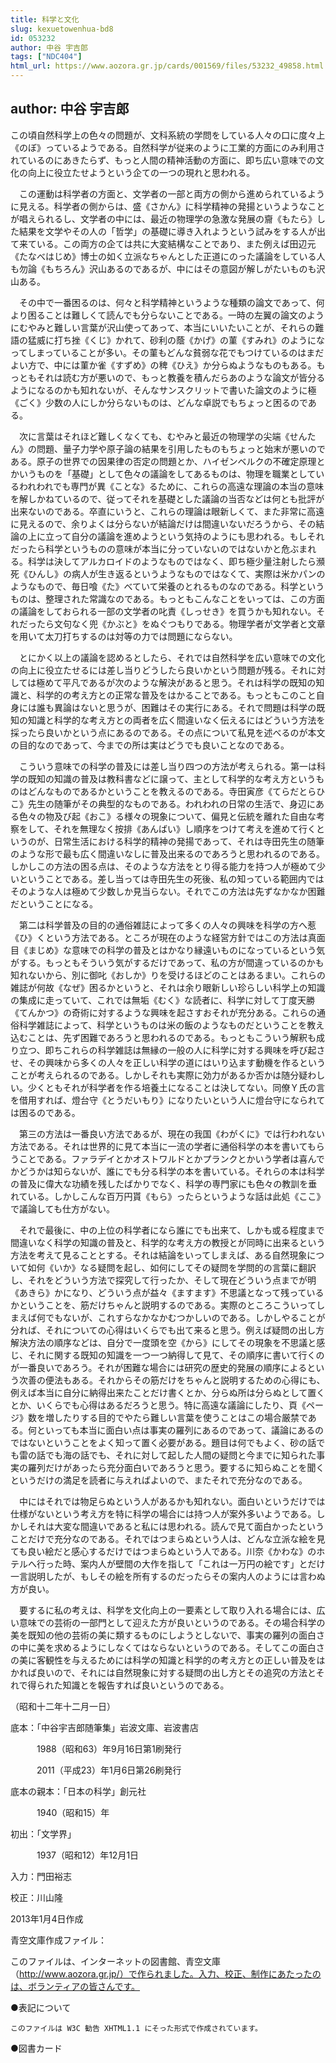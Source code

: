 ```yaml
---
title: 科学と文化
slug: kexuetowenhua-bd8
id: 053232
author: 中谷 宇吉郎
tags: ["NDC404"]
html_url: https://www.aozora.gr.jp/cards/001569/files/53232_49858.html
---
```


## author: 中谷 宇吉郎

この頃自然科学上の色々の問題が、文科系統の学問をしている人々の口に度々上《のぼ》っているようである。自然科学が従来のように工業的方面にのみ利用されているのにあきたらず、もっと人間の精神活動の方面に、即ち広い意味での文化の向上に役立たせようという企ての一つの現れと思われる。

　この運動は科学者の方面と、文学者の一部と両方の側から進められているように見える。科学者の側からは、盛《さかん》に科学精神の発揚というようなことが唱えられるし、文学者の中には、最近の物理学の急激な発展の齎《もたら》した結果を文学やその人の「哲学」の基礎に導き入れようという試みをする人が出て来ている。この両方の企ては共に大変結構なことであり、また例えば田辺元《たなべはじめ》博士の如く立派なちゃんとした正道にのった議論をしている人も勿論《もちろん》沢山あるのであるが、中にはその意図が解しがたいものも沢山ある。

　その中で一番困るのは、何々と科学精神というような種類の論文であって、何より困ることは難しくて読んでも分らないことである。一時の左翼の論文のようにむやみと難しい言葉が沢山使ってあって、本当にいいたいことが、それらの難語の猛威に打ち挫《くじ》かれて、砂利の蔭《かげ》の菫《すみれ》のようになってしまっていることが多い。その菫もどんな貧弱な花でもつけているのはまだよい方で、中には菫か雀《すずめ》の稗《ひえ》か分らぬようなものもある。もっともそれは読む方が悪いので、もっと教養を積んだらあのような論文が皆分るようになるのかも知れないが、そんなサンスクリットで書いた論文のように極《ごく》少数の人にしか分らないものは、どんな卓説でもちょっと困るのである。

　次に言葉はそれほど難しくなくても、むやみと最近の物理学の尖端《せんたん》の問題、量子力学や原子論の結果を引用したものもちょっと始末が悪いのである。原子の世界での因果律の否定の問題とか、ハイゼンベルクの不確定原理とかいうものを「基礎」として色々の議論をしてあるものは、物理を職業としているわれわれでも専門が異《ことな》るために、これらの高遠な理論の本当の意味を解しかねているので、従ってそれを基礎とした議論の当否などは何とも批評が出来ないのである。卒直にいうと、これらの理論は眼新しくて、また非常に高遠に見えるので、余りよくは分らないが結論だけは間違いないだろうから、その結論の上に立って自分の議論を進めようという気持のようにも思われる。もしそれだったら科学というものの意味が本当に分っていないのではないかと危ぶまれる。科学は決してアルカロイドのようなものではなく、即ち極少量注射したら瀕死《ひんし》の病人が生き返るというようなものではなくて、実際は米かパンのようなもので、毎日喰《た》べていて栄養のとれるものなのである。科学というものは、整理された常識なのである。もっともこんなことをいっては、この方面の議論をしておられる一部の文学者の叱責《しっせき》を買うかも知れない。それだったら文句なく兜《かぶと》をぬぐつもりである。物理学者が文学者と文章を用いて太刀打ちするのは対等の力では問題にならない。

　とにかく以上の議論を認めるとしたら、それでは自然科学を広い意味での文化の向上に役立たせるには差し当りどうしたら良いかという問題が残る。それに対しては極めて平凡であるが次のような解決があると思う。それは科学の既知の知識と、科学的の考え方との正常な普及をはかることである。もっともこのこと自身には誰も異論はないと思うが、困難はその実行にある。それで問題は科学の既知の知識と科学的な考え方との両者を広く間違いなく伝えるにはどういう方法を採ったら良いかという点にあるのである。その点について私見を述べるのが本文の目的なのであって、今までの所は実はどうでも良いことなのである。

　こういう意味での科学の普及には差し当り四つの方法が考えられる。第一は科学の既知の知識の普及は教科書などに譲って、主として科学的な考え方というものはどんなものであるかということを教えるのである。寺田寅彦《てらだとらひこ》先生の随筆がその典型的なものである。われわれの日常の生活で、身辺にある色々の物及び起《おこ》る様々の現象について、偏見と伝統を離れた自由な考察をして、それを無理なく按排《あんばい》し順序をつけて考えを進めて行くというのが、日常生活における科学的精神の発揚であって、それは寺田先生の随筆のような形で最も広く間違いなしに普及出来るのであろうと思われるのである。しかしこの方法の困る点は、そのような方法をとり得る能力を持つ人が極めて少いということである。差し当っては寺田先生の死後、私の知っている範囲内ではそのような人は極めて少数しか見当らない。それでこの方法は先ずなかなか困難だということになる。

　第二は科学普及の目的の通俗雑誌によって多くの人々の興味を科学の方へ惹《ひ》くという方法である。ところが現在のような経営方針ではこの方法は真面目《まじめ》な意味での科学の普及とはかなり縁遠いものになっているという気がする。もっともそういう気がするだけであって、私の方が間違っているのかも知れないから、別に御叱《おしか》りを受けるほどのことはあるまい。これらの雑誌が何故《なぜ》困るかというと、それは余り眼新しい珍らしい科学上の知識の集成に走っていて、これでは無垢《むく》な読者に、科学に対して丁度天勝《てんかつ》の奇術に対するような興味を起さすおそれが充分ある。これらの通俗科学雑誌によって、科学というものは米の飯のようなものだということを教え込むことは、先ず困難であろうと思われるのである。もっともこういう解釈も成り立つ、即ちこれらの科学雑誌は無縁の一般の人に科学に対する興味を呼び起させ、その興味から多くの人々を正しい科学の道にはいり込ます動機を作るということが考えられるのである。しかしそれも実際に効力があるか否かは随分疑わしい。少くともそれが科学者を作る培養土になることは決してない。同僚Ｙ氏の言を借用すれば、燈台守《とうだいもり》になりたいという人に燈台守になられては困るのである。

　第三の方法は一番良い方法であるが、現在の我国《わがくに》では行われない方法である。それは世界的に見て本当に一流の学者に通俗科学の本を書いてもらうことである。ファラデイとかオストワルドとかプランクとかいう学者は喜んでかどうかは知らないが、誰にでも分る科学の本を書いている。それらの本は科学の普及に偉大な功績を残したばかりでなく、科学の専門家にも色々の教訓を垂れている。しかしこんな百万円貰《もら》ったらというような話は此処《ここ》で議論しても仕方がない。

　それで最後に、中の上位の科学者になら誰にでも出来て、しかも或る程度まで間違いなく科学の知識の普及と、科学的な考え方の教授とが同時に出来るという方法を考えて見ることとする。それは結論をいってしまえば、ある自然現象について如何《いか》なる疑問を起し、如何にしてその疑問を学問的の言葉に翻訳し、それをどういう方法で探究して行ったか、そして現在どういう点までが明《あきら》かになり、どういう点が益々《ますます》不思議となって残っているかということを、筋だけちゃんと説明するのである。実際のところこういってしまえば何でもないが、これすらなかなかむつかしいのである。しかしやることが分れば、それについての心得はいくらでも出て来ると思う。例えば疑問の出し方解決方法の順序などは、自分で一度頭を空《から》にしてその現象を不思議と感じ、それに関する既知の知識を一つ一つ納得して見て、その順序に書いて行くのが一番良いであろう。それが困難な場合には研究の歴史的発展の順序によるという次善の便法もある。それからその筋だけをちゃんと説明するための心得にも、例えば本当に自分に納得出来たことだけ書くとか、分らぬ所は分らぬとして置くとか、いくらでも心得はあるだろうと思う。特に高遠な議論にしたり、頁《ページ》数を増したりする目的でやたら難しい言葉を使うことはこの場合厳禁である。何といっても本当に面白い点は事実の羅列にあるのであって、議論にあるのではないということをよく知って置く必要がある。題目は何でもよく、砂の話でも雷の話でも海の話でも、それに対して起した人間の疑問と今までに知られた事実の羅列だけがあったら充分面白いであろうと思う。要するに知らぬことを聞くというだけの満足を読者に与えればよいので、またそれで充分なのである。

　中にはそれでは物足らぬという人があるかも知れない。面白いというだけでは仕様がないという考え方を特に科学の場合には持つ人が案外多いようである。しかしそれは大変な間違いであると私には思われる。読んで見て面白かったということだけで充分なのである。それではつまらぬという人は、どんな立派な絵を見ても良い絵だと感心するだけではつまらぬという人である。川奈《かわな》のホテルへ行った時、案内人が壁間の大作を指して「これは一万円の絵です」とだけ一言説明したが、もしその絵を所有するのだったらその案内人のようには言わぬ方が良い。

　要するに私の考えは、科学を文化向上の一要素として取り入れる場合には、広い意味での芸術の一部門として迎えた方が良いというのである。その場合科学の美を既知の他の芸術の美に類するものにしようとしないで、事実の羅列の面白さの中に美を求めるようにしなくてはならないというのである。そしてこの面白さの美に客観性を与えるためには科学の知識と科学的の考え方との正しい普及をはかれば良いので、それには自然現象に対する疑問の出し方とその追究の方法とそれで得られた知識とを報告すれば良いというのである。

（昭和十二年十二月一日）













底本：「中谷宇吉郎随筆集」岩波文庫、岩波書店

　　　1988（昭和63）年9月16日第1刷発行

　　　2011（平成23）年1月6日第26刷発行

底本の親本：「日本の科学」創元社

　　　1940（昭和15）年

初出：「文学界」

　　　1937（昭和12）年12月1日

入力：門田裕志

校正：川山隆

2013年1月4日作成

青空文庫作成ファイル：

このファイルは、インターネットの図書館、青空文庫（http://www.aozora.gr.jp/）で作られました。入力、校正、制作にあたったのは、ボランティアの皆さんです。











●表記について


	このファイルは W3C 勧告 XHTML1.1 にそった形式で作成されています。







●図書カード